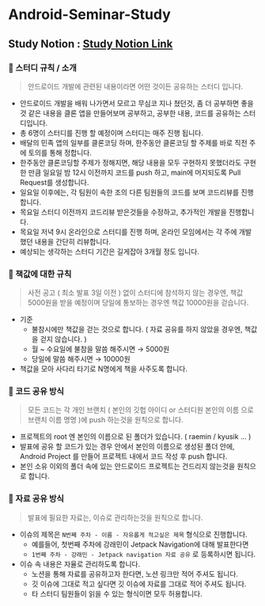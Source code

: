 # Android-Seminar-Study

## Study Notion : [Study Notion Link](https://pinnate-boursin-6d8.notion.site/Android-Study-b4f825e2b6c248aba8c4f4846623a2f6)

### 📖 스터디 규칙 / 소개 

> 안드로이드 개발에 관련된 내용이라면 어떤 것이든 공유하는 스터디 입니다.

- 안드로이드 개발을 배워 나가면서 모르고 무심코 지나 쳤던것, 좀 더 공부하면 좋을것 같은 내용을 클론 앱을 만들어보며 공부하고, 공부한 내용, 코드를 공유하는 스터디입니다.
- 총 6명이 스터디를 진행 할 예정이며 스터디는 매주 진행 됩니다.
- 배달의 민족 앱의 일부를 클론코딩 하며, 한주동안 클론코딩 할 주제를 바로 직전 주에 토의를 통해 정합니다. 
- 한주동안 클론코딩할 주제가 정해지면, 해당 내용을 모두 구현하지 못했더라도 구현 한 만큼 일요일 밤 12시 이전까지 코드를 push 하고, main에 머지되도록 Pull Request를 생성합니다. 
- 일요일 이후에는, 각 팀원이 속한 조의 다른 팀원들의 코드를 보며 코드리뷰를 진행합니다. 
- 목요일 스터디 이전까지 코드리뷰 받은것들을 수정하고, 추가적인 개발을 진행합니다. 
- 목요일 저녁 9시 온라인으로 스터디를 진행 하며, 온라인 모임에서는 각 주에 개발 했던 내용을 간단히 리뷰합니다.
- 예상되는 생각하는 스터디 기간은 길게잡아 3개월 정도 입니다.

### 📖 책값에 대한 규칙

> 사전 공고 ( 최소 발표 3일 이전 ) 없이 스터디에 참석하지 않는 경우엔, 책값 5000원을 받을 예정이며 당일에 통보하는 경우엔 책값 10000원을 걷습니다.

- 기준
    - 불참시에만 책값을 걷는 것으로 합니다. ( 자료 공유를 하지 않았을 경우엔, 책값을 걷지 않습니다. )
    - 월 ~ 수요일에 불참을 말씀 해주시면 → 5000원
    - 당일에 말씀 해주시면 → 10000원
- 책값을 모아 사다리 타기로 N명에게 책을 사주도록 합니다.  

### 📖 코드 공유 방식

> 모든 코드는 각 개인 브랜치 ( 본인의 깃헙 아이디 or 스터디원 본인의 이름 으로 브랜치 이름 명명 )에 push 하는것을 원칙으로 합니다.

- 프로젝트의 root 엔 본인의 이름으로 된 폴더가 있습니다. ( raemin / kyusik ... ) 
- 발표에 공유 할 코드가 있는 경우 안에서 본인의 이름으로 생성된 폴더 안에, Android Project 를 만들어 프로젝트 내에서 코드 작성 후 push 합니다.  
- 본인 소유 이외의 폴더 속에 있는 안드로이드 프로젝트는 건드리지 않는것을 원칙으로 합니다.

### 📖 자료 공유 방식 

> 발표에 필요한 자료는, 이슈로 관리하는것을 원칙으로 합니다.  

- 이슈의 제목은 `N번째 주차 - 이름 - 자유롭게 적고싶은 제목` 형식으로 진행합니다.
    - 예를들어, 첫번째 주차에 강래민이 Jetpack Navigation에 대해 발표한다면
    - `1번째 주차 - 강래민 - Jetpack navigation 자료 공유` 로 등록하시면 됩니다.  
- 이슈 속 내용은 자율로 관리하도록 합니다. 
    - 노션을 통해 자료를 공유하고자 한다면, 노션 링크만 적어 주셔도 됩니다. 
    - 깃 이슈에 그대로 적고 싶다면 깃 이슈에 자료를 그대로 적어 주셔도 됩니다.
    - 타 스터디 팀원들이 읽을 수 있는 형식이면 모두 허용합니다.  